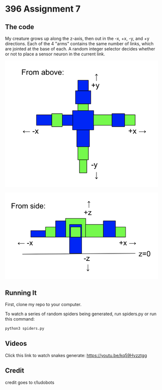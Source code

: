 # 396 Assignment 7

## The code

My creature grows up along the z-axis, then out in the -x, +x, -y, and +y directions. Each of the 4 "arms" contains the same number of links, which are jointed at the base of each. A random integer selector decides whether or not to place a sensor neuron in the current link.

![alt text](https://github.com/juliagangi/mybots/blob/3DCreature/above.png?raw=true)

![alt text](https://github.com/juliagangi/mybots/blob/3DCreature/below.png?raw=true)

## Running It

First, clone my repo to your computer.

To watch a series of random spiders being generated, run spiders.py or run this command:

```bash
python3 spiders.py
```

## Videos

Click this link to watch snakes generate: <https://youtu.be/kq59Hvzztgg>

## Credit

credit goes to r/ludobots


